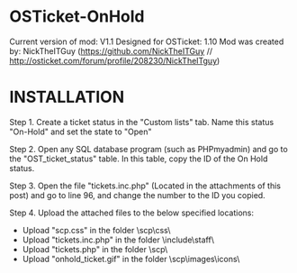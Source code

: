 # OSTicket-OnHold
Current version of mod: V1.1
Designed for OSTicket: 1.10
Mod was created by: NickTheITGuy
(https://github.com/NickTheITGuy // http://osticket.com/forum/profile/208230/NickTheITguy)

# INSTALLATION

Step 1. 
Create a ticket status in the "Custom lists" tab.
Name this status "On-Hold" and set the state to "Open"

Step 2. 
Open any SQL database program (such as PHPmyadmin) and go to the "OST_ticket_status" table.
In this table, copy the ID of the On Hold status.

Step 3. 
Open the file "tickets.inc.php" (Located in the attachments of this post)
and go to line 96, and change the number to the ID you copied.

Step 4. Upload the attached files to the below specified locations:
- Upload "scp.css" in the folder \scp\css\
- Upload "tickets.inc.php" in the folder \include\staff\
- Upload "tickets.php" in the folder \scp\
- Upload "onhold_ticket.gif" in the folder \scp\images\icons\
